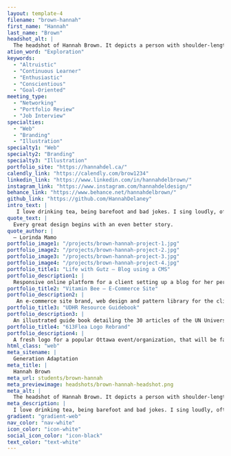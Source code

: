 ```yaml
---
layout: template-4
filename: "brown-hannah" 
first_name: "Hannah"
last_name: "Brown"
headshot_alt: |
  The headshot of Hannah Brown. It depicts a person with shoulder-length, curly, brown hair, smiling brightly while facing the camera.
ation_word: "Exploration"
keywords:
  - "Altruistic"
  - "Continuous Learner"
  - "Enthusiastic"
  - "Conscientious"
  - "Goal-Oriented"
meeting_type:
  - "Networking"
  - "Portfolio Review"
  - "Job Interview"
specialties:
  - "Web"
  - "Branding"
  - "Illustration"
specialty1: "Web"
specialty2: "Branding"
specialty3: "Illustration"
portfolio_site: "https://hannahdel.ca/"
calendly_link: "https://calendly.com/brow1234"
linkedin_link: "https://www.linkedin.com/in/hannahdelbrown/"
instagram_link: "https://www.instagram.com/hannahdeldesign/"
behance_link: "https://www.behance.net/hannahdelbrown/"
github_link: "https://github.com/HannahDelaney"
intro_text: |
   I love drinking tea, being barefoot and bad jokes. I sing loudly, often, and have spent far too much of my memory real estate on movie quotes. Most of all, I love graphic design.
quote_text: |
  Every great design begins with an even better story.
quote_author: |
  — Lorinda Mamo
portfolio_image1: "/projects/brown-hannah-project-1.jpg"
portfolio_image2: "/projects/brown-hannah-project-2.jpg"
portfolio_image3: "/projects/brown-hannah-project-3.jpg"
portfolio_image4: "/projects/brown-hannah-project-4.jpg"
portfolio_title1: "Life with Gutz — Blog using a CMS"
portfolio_description1: |
  Responsive online platform for a client setting up a blog for her personal brand, using Netlify as a CMS.
portfolio_title2: "Vitamin Bee — E-Commerce Site"
portfolio_description2: |
   An e-commerce site brand, web design and pattern library for the client to pull assets from. The designs are whimsical yet easy to navigate for users of various ages.
portfolio_title3: "UDHR Resource Guidebook"
portfolio_description3: |
  An illustrated guide book detailing the 30 articles of the UN Universal Declaration of Human Rights, for quick reference at home, work or in study.
portfolio_title4: "613Flea Logo Rebrand"
portfolio_description4: |
  A fresh logo for a popular Ottawa event/organization, that will be familiar and representative of all attendees and vendors.
html_class: "web"
meta_sitename: |
  Generation Adaptation
meta_title: |
  Hannah Brown
meta_url: students/brown-hannah
meta_previewimage: headshots/brown-hannah-headshot.png
meta_alt: |
  The headshot of Hannah Brown. It depicts a person with shoulder-length, curly, brown hair, smiling brightly while facing the camera.
meta_description: |
  I love drinking tea, being barefoot and bad jokes. I sing loudly, often, and have spent far too much of my memory real estate on movie quotes. Most of all, I love graphic design.
gradient: "gradient-web"
nav_color: "nav-white"
icon_color: "icon-white"
social_icon_color: "icon-black"
text_color: "text-white"
---
```


